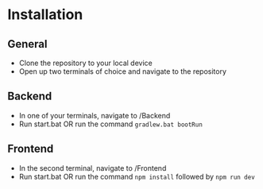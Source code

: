 # Installation
## General
- Clone the repository to your local device
- Open up two terminals of choice and navigate to the repository
## Backend
- In one of your terminals, navigate to /Backend
- Run start.bat OR run the command `gradlew.bat bootRun`
## Frontend
- In the second terminal, navigate to /Frontend
- Run start.bat OR run the command `npm install` followed by `npm run dev`